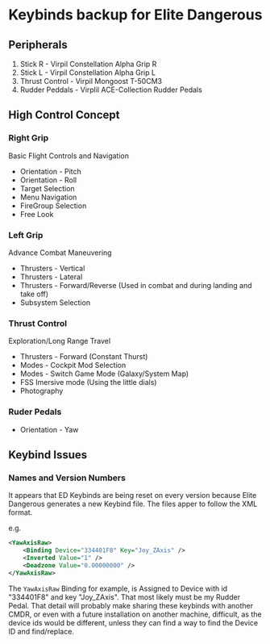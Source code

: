 # Keybinds backup for Elite Dangerous

## Peripherals
1. Stick R - Virpil Constellation Alpha Grip R
2. Stick L - Virpil Constellation Alpha Grip L
3. Thrust Control - Virpil Mongoost T-50CM3
4. Rudder Peddals - Virplil ACE-Collection Rudder Pedals

## High Control Concept

### Right Grip
Basic Flight Controls and Navigation

- Orientation - Pitch
- Orientation - Roll
- Target Selection
- Menu Navigation
- FireGroup Selection
- Free Look

### Left Grip
Advance Combat Maneuvering

 - Thrusters - Vertical
 - Thrusters - Lateral 
 - Thrusters - Forward/Reverse (Used in combat and during landing and take off)
 - Subsystem Selection

### Thrust Control
Exploration/Long Range Travel

- Thrusters - Forward (Constant Thurst)
- Modes - Cockpit Mod Selection
- Modes - Switch Game Mode (Galaxy/System Map)
- FSS Imersive mode (Using the little dials)
- Photography

### Ruder Pedals
- Orientation - Yaw



## Keybind Issues

### Names and Version Numbers
It appears that ED Keybinds are being reset on every version because Elite Dangerous generates a new Keybind file. The files apper to follow the XML format.

e.g.
```xml
<YawAxisRaw>
    <Binding Device="334401F8" Key="Joy_ZAxis" />
    <Inverted Value="1" />
    <Deadzone Value="0.00000000" />
</YawAxisRaw>
```

The `YawAxisRaw` Binding for example, is Assigned to Device with id "334401F8" and key "Joy_ZAxis". That most likely must be my Rudder Pedal. That detail will probably make sharing these keybinds with another CMDR, or even with a future installation on another machine, difficult, as the device ids would be different, unless they can find a way to find the Device ID and find/replace. 




